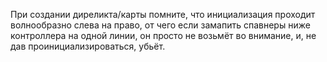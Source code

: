 При создании диреликта/карты помните, что инициализация проходит волнообразно слева на право, от чего если замапить спавнеры ниже контроллера на одной линии, он просто не возьмёт во внимание, и, не дав проинициализироваться, убьёт.
